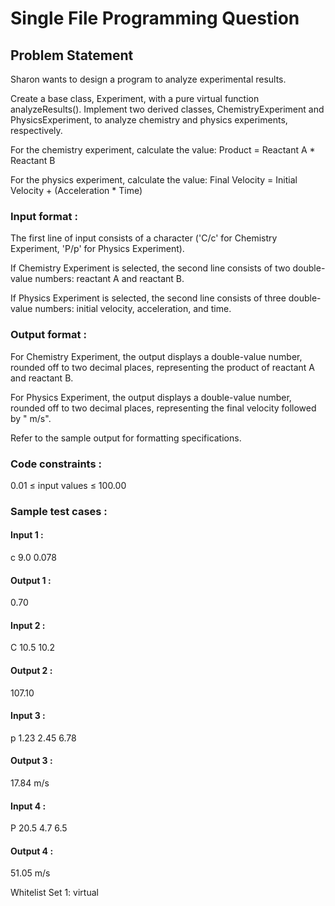 # Single File Programming Question

## Problem Statement

Sharon wants to design a program to analyze experimental results.

Create a base class, Experiment, with a pure virtual function analyzeResults(). Implement two derived classes, ChemistryExperiment and PhysicsExperiment, to analyze chemistry and physics experiments, respectively.

For the chemistry experiment, calculate the value: Product = Reactant A * Reactant B

For the physics experiment, calculate the value: Final Velocity = Initial Velocity + (Acceleration * Time)

### Input format :

The first line of input consists of a character ('C/c' for Chemistry Experiment, 'P/p' for Physics Experiment).

If Chemistry Experiment is selected, the second line consists of two double-value numbers: reactant A and reactant B.

If Physics Experiment is selected, the second line consists of three double-value numbers: initial velocity, acceleration, and time.

### Output format :

For Chemistry Experiment, the output displays a double-value number, rounded off to two decimal places, representing the product of reactant A and reactant B.

For Physics Experiment, the output displays a double-value number, rounded off to two decimal places, representing the final velocity followed by " m/s".

Refer to the sample output for formatting specifications.

### Code constraints :

0.01 ≤ input values ≤ 100.00

### Sample test cases :

#### Input 1 :

c
9.0 0.078

#### Output 1 :

0.70

#### Input 2 :

C
10.5 10.2

#### Output 2 :

107.10

#### Input 3 :

p
1.23 2.45 6.78

#### Output 3 :

17.84 m/s

#### Input 4 :

P
20.5 4.7 6.5

#### Output 4 :

51.05 m/s

Whitelist
Set 1:
virtual
